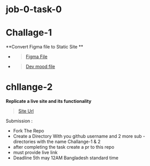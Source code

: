 # job-0-task-0

# Challage-1

**Convert Figma file to Static Site **

- > [Figma File](https://www.figma.com/file/gom2LU5icGzs4gGtqW0RSz/task-0?type=design&node-id=0%3A1&mode=design&t=FqKVtY2e4m8KzQX5-1)
- > [Dev mood file](https://www.figma.com/file/gom2LU5icGzs4gGtqW0RSz/task-0?type=design&node-id=0%3A1&mode=dev&t=1H7PRNHBgSabOjgG-1)

# chllange-2

**Replicate a live site and its functionality**

> [Site Url](https://task-o.vercel.app/)

Submission :

- Fork The Repo
- Create a Directory With you github username and 2 more sub - directories with the name Challange-1 & 2
- after completing the task create a pr to this repo
- must provide live link
- Deadline 5th may 12AM Bangladesh standard time
